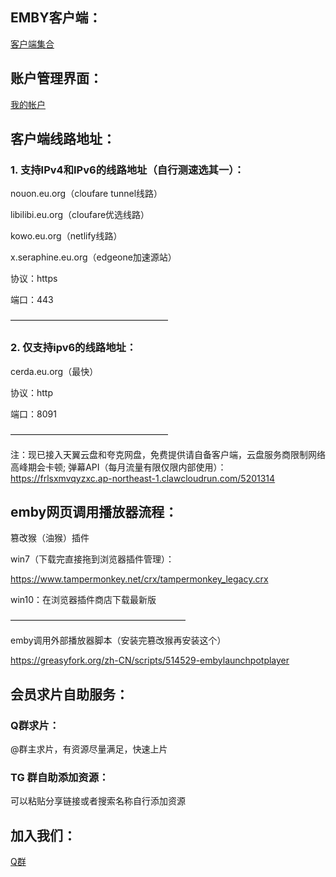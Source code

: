 
## EMBY客户端：
[客户端集合](https://www.phirs.com/archive/3440.html)
## 账户管理界面：
[我的帐户](https://invite.pgrm.top/my/account)
## 客户端线路地址：

### 1. 支持IPv4和IPv6的线路地址（自行测速选其一）：

nouon.eu.org（cloufare tunnel线路）

libilibi.eu.org（cloufare优选线路）

kowo.eu.org（netlify线路）

x.seraphine.eu.org（edgeone加速源站）

协议：https

端口：443

——————————————————
### 2. 仅支持ipv6的线路地址：
cerda.eu.org（最快）

协议：http

端口：8091

——————————————————

注：现已接入天翼云盘和夸克网盘，免费提供请自备客户端，云盘服务商限制网络高峰期会卡顿; 弹幕API（每月流量有限仅限内部使用）：https://frlsxmvqyzxc.ap-northeast-1.clawcloudrun.com/5201314
## emby网页调用播放器流程：
篡改猴（油猴）插件

win7（下载完直接拖到浏览器插件管理）：

https://www.tampermonkey.net/crx/tampermonkey_legacy.crx

win10：在浏览器插件商店下载最新版

————————————————————

emby调用外部播放器脚本（安装完篡改猴再安装这个）

https://greasyfork.org/zh-CN/scripts/514529-embylaunchpotplayer
## 会员求片自助服务：
### Q群求片：
@群主求片，有资源尽量满足，快速上片
### TG 群自助添加资源：
可以粘贴分享链接或者搜索名称自行添加资源

## 加入我们：
[Q群](https://qun.qq.com/universal-share/share?ac=1&authKey=NRnAzHyhorDocqWuqIH1FKU6HsVEZNs4anE70p3pNXp%2FskIW%2FVvNABFol7OQsYhn&busi_data=eyJncm91cENvZGUiOiIxMDcyNTIzNjg0IiwidG9rZW4iOiJEbXg3eHF5R0NYemk1VDU0dDEwb3hrVXZ4aE90RTZSbnNxS0xkdm5PSU1jVnlpODhwTjNwV2htelRmTDdQMExsIiwidWluIjoiMjY0MDI1NjQ0NiJ9&data=bbaZGwNshSnyvD8t-Si9j92iMCOeKykxvwPDrt3hjSHv8HIr34a0QrtGtqPPnMNbYlJjPIRjPyYfrfrOjGU-Bw&svctype=4&tempid=h5_group_info)